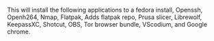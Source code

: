 This will install the following applications to a fedora install, Openssh, Openh264, Nmap, Flatpak, Adds flatpak repo, Prusa slicer, Librewolf, KeepassXC, Shotcut, OBS, Tor browser bundle, VScodium, and Google chrome.
